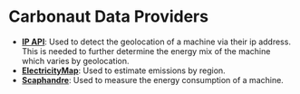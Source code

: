 # Carbonaut Data Providers

* [**IP API**](https://ip-api.com): Used to detect the geolocation of a machine via their ip address. This is needed to further determine the energy mix of the machine which varies by geolocation.
* [**ElectricityMap**](http://electricitymaps.com): Used to estimate emissions by region.
* [**Scaphandre**](https://github.com/hubblo-org/scaphandre): Used to measure the energy consumption of a machine.
